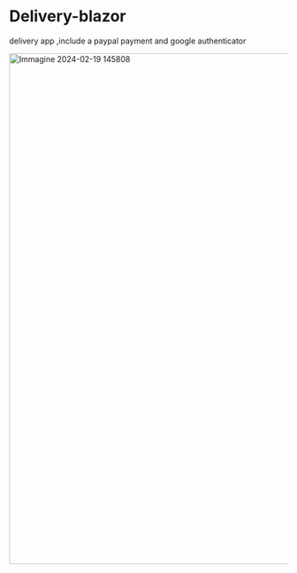 # Delivery-blazor
delivery app ,include a paypal payment and google authenticator

<img width="923" alt="Immagine 2024-02-19 145808" src="https://github.com/noctis223/Delivery-blazor/assets/83985449/417fa559-c041-4ca0-a606-52189c3f019d">
